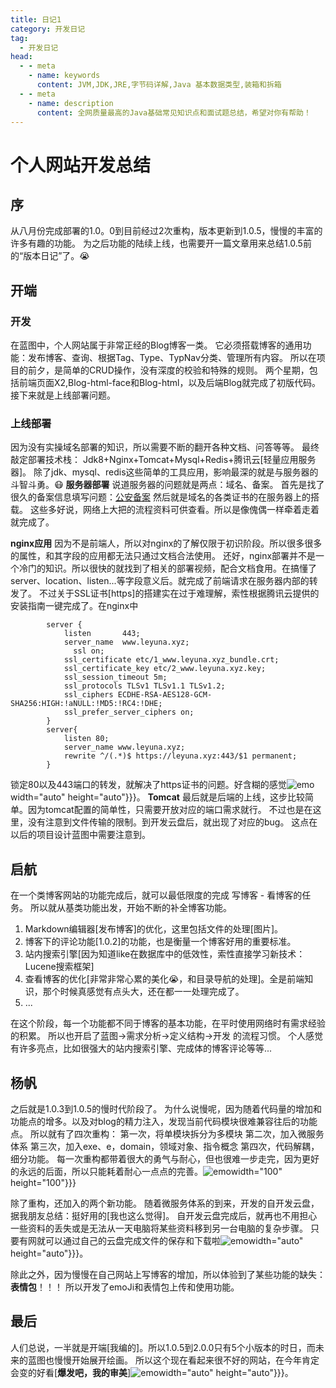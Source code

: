 ```yaml
---
title: 日记1
category: 开发日记
tag:
  - 开发日记
head:
  - - meta
    - name: keywords
      content: JVM,JDK,JRE,字节码详解,Java 基本数据类型,装箱和拆箱
  - - meta
    - name: description
      content: 全网质量最高的Java基础常见知识点和面试题总结，希望对你有帮助！
---
```


# 个人网站开发总结
## 序
从八月份完成部署的1.0。0到目前经过2次重构，版本更新到1.0.5，慢慢的丰富的许多有趣的功能。
为之后功能的陆续上线，也需要开一篇文章用来总结1.0.5前的“版本日记”了。:sob:

## 开端
### 开发
在蓝图中，个人网站属于非常正经的Blog博客一类。
它必须搭载博客的通用功能：发布博客、查询、根据Tag、Type、TypNav分类、管理所有内容。
所以在项目的前夕，是简单的CRUD操作，没有深度的校验和特殊的规则。
两个星期，包括前端页面X2,Blog-html-face和Blog-html，以及后端Blog就完成了初版代码。
接下来就是上线部署问题。
### 上线部署
因为没有实操域名部署的知识，所以需要不断的翻开各种文档、问答等等。
最终敲定部署技术栈：
Jdk8+Nginx+Tomcat+Mysql+Redis+腾讯云[轻量应用服务器]。
除了jdk、mysql、redis这些简单的工具应用，影响最深的就是与服务器的斗智斗勇。:mask:
**服务器部署**
说道服务器的问题就是两点：域名、备案。
首先是找了很久的备案信息填写问题：[公安备案](https://leyuna.xyz/#/blog?blogId=11)
然后就是域名的各类证书的在服务器上的搭载。
这些多好说，网络上大把的流程资料可供查看。所以是像傀偶一样牵着走着就完成了。

**nginx应用**
因为不是前端人，所以对nginx的了解仅限于初识阶段。所以很多很多的属性，和其字段的应用都无法只通过文档合法使用。
还好，nginx部署并不是一个冷门的知识。所以很快的就找到了相关的部署视频，配合文档食用。在搞懂了server、location、listen...等字段意义后。就完成了前端请求在服务器内部的转发了。
不过关于SSL证书[https]的搭建实在过于难理解，索性根据腾讯云提供的安装指南一键完成了。在nginx中
```
        server {
            listen       443;
            server_name  www.leyuna.xyz;
	          ssl on;
            ssl_certificate etc/1_www.leyuna.xyz_bundle.crt;
            ssl_certificate_key etc/2_www.leyuna.xyz.key;
            ssl_session_timeout 5m;
            ssl_protocols TLSv1 TLSv1.1 TLSv1.2;
            ssl_ciphers ECDHE-RSA-AES128-GCM-SHA256:HIGH:!aNULL:!MD5:!RC4:!DHE;
            ssl_prefer_server_ciphers on;
        }
        server{
            listen 80;
            server_name www.leyuna.xyz;
            rewrite ^/(.*)$ https://leyuna.xyz:443/$1 permanent;
        }
```
锁定80以及443端口的转发，就解决了https证书的问题。好含糊的感觉![emo](https://www.leyuna.xyz/image/emo/QQ图片20220302210510.jpg)width="auto" height="auto"}}}。
**Tomcat**
最后就是后端的上线，这步比较简单。因为tomcat配置的简单性，只需要开放对应的端口需求就行。
不过也是在这里，没有注意到文件传输的限制。到开发云盘后，就出现了对应的bug。
这点在以后的项目设计蓝图中需要注意到。

## 启航
在一个类博客网站的功能完成后，就可以最低限度的完成 写博客 - 看博客的任务。
所以就从基类功能出发，开始不断的补全博客功能。

1. Markdown编辑器[发布博客]的优化，这里包括文件的处理[图片]。
2. 博客下的评论功能[1.0.2]的功能，也是衡量一个博客好用的重要标准。
3. 站内搜索引擎[因为知道like在数据库中的低效性，索性直接学习新技术：Lucene搜索框架]
4. 查看博客的优化[非常非常心累的美化:sob:，和目录导航的处理]。全是前端知识，那个时候真感觉有点头大，还在都一一处理完成了。
5. ...

在这个阶段，每一个功能都不同于博客的基本功能，在平时使用网络时有需求经验的积累。
所以也开启了蓝图->需求分析->定义结构->开发 的流程习惯。
个人感觉有许多亮点，比如很强大的站内搜索引擎、完成体的博客评论等等...

## 杨帆
之后就是1.0.3到1.0.5的慢时代阶段了。
为什么说慢呢，因为随着代码量的增加和功能点的增多。以及对blog的精力注入，发现当前代码模块很难兼容往后的功能点。
所以就有了四次重构：
第一次，将单模块拆分为多模块
第二次，加入微服务体系
第三次，加入exe、e，domain，领域对象、指令概念
第四次，代码解耦，细分功能。
每一次重构都带着很大的勇气与耐心，但也很难一步走完，因为更好的永远的后面，所以只能耗着耐心一点点的完善。![emo](https://www.leyuna.xyz/image/emo/QQ图片20220302210452.png)width="100" height="100"}}}

除了重构，还加入的两个新功能。
随着微服务体系的到来，开发的自开发云盘，据我朋友总结：挺好用的[我也这么觉得]。
自开发云盘完成后，就再也不用担心一些资料的丢失或是无法从一天电脑将某些资料移到另一台电脑的复杂步骤。
只要有网就可以通过自己的云盘完成文件的保存和下载啦![emo](https://www.leyuna.xyz/image/emo/QQ图片20220302210457.jpg)width="auto" height="auto"}}}。

除此之外，因为慢慢在自己网站上写博客的增加，所以体验到了某些功能的缺失：**表情包**！！！
所以开发了emoJi和表情包上传和使用功能。

## 最后
人们总说，一半就是开端[我编的]。所以1.0.5到2.0.0只有5个小版本的时日，而未来的蓝图也慢慢开始展开绘画。
所以这个现在看起来很不好的网站，在今年肯定会变的好看[**爆发吧，我的审美**]![emo](https://www.leyuna.xyz/image/emo/QQ图片20220302210443.jpg)width="auto" height="auto"}}}。
